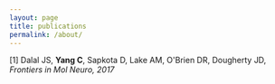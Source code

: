 ```yaml
---
layout: page
title: publications
permalink: /about/
---
```


[1] Dalal JS, __Yang C__, Sapkota D, Lake AM, O'Brien DR, Dougherty JD, _Frontiers in Mol Neuro, 2017_

